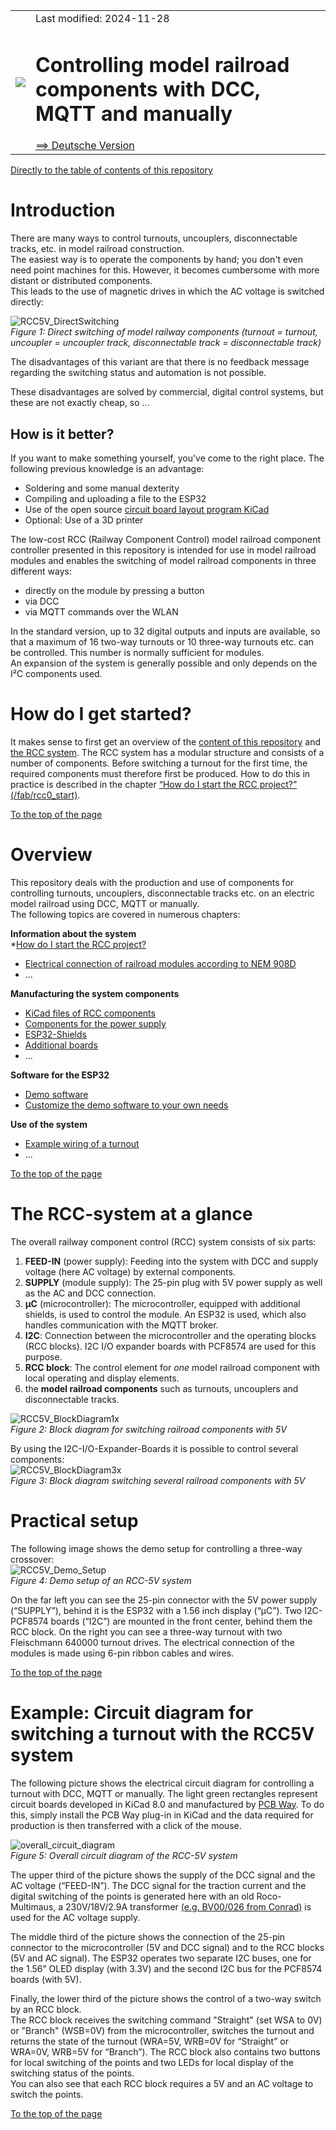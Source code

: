 <table><tr><td><img src="./images/RCC5V_Logo_96.png"></img></td><td>
Last modified: 2024-11-28 <a name="up"></a><br>   
<h1>Controlling model railroad components with DCC, MQTT and manually</h1>
<a href="LIESMICH.md">==> Deutsche Version</a>&nbsp; &nbsp; &nbsp; 
</td></tr></table>   

[Directly to the table of contents of this repository](#x20)   

# Introduction
There are many ways to control turnouts, uncouplers, disconnectable tracks, etc. in model railroad construction.   
The easiest way is to operate the components by hand; you don't even need point machines for this. However, it becomes cumbersome with more distant or distributed components.   
This leads to the use of magnetic drives in which the AC voltage is switched directly:   

![RCC5V_DirectSwitching](./images/300_RCC5V_DirectSwitching1.png "RCC5V_DirectSwitching")   
_Figure 1: Direct switching of model railway components (turnout = turnout, uncoupler = uncoupler track, disconnectable track = disconnectable track)_   

The disadvantages of this variant are that there is no feedback message regarding the switching status and automation is not possible.   

These disadvantages are solved by commercial, digital control systems, but these are not exactly cheap, so ...   

## How is it better?
If you want to make something yourself, you've come to the right place. The following previous knowledge is an advantage:   
* Soldering and some manual dexterity   
* Compiling and uploading a file to the ESP32   
* Use of the open source [circuit board layout program KiCad](https://www.kicad.org/)   
* Optional: Use of a 3D printer   

The low-cost RCC (Railway Component Control) model railroad component controller presented in this repository is intended for use in model railroad modules and enables the switching of model railroad components in three different ways:   
* directly on the module by pressing a button   
* via DCC   
* via MQTT commands over the WLAN   

In the standard version, up to 32 digital outputs and inputs are available, so that a maximum of 16 two-way turnouts or 10 three-way turnouts etc. can be controlled. This number is normally sufficient for modules.   
An expansion of the system is generally possible and only depends on the I²C components used.   

# How do I get started?
It makes sense to first get an overview of the [content of this repository](#x20) and [the RCC system](#x30). The RCC system has a modular structure and consists of a number of components. Before switching a turnout for the first time, the required components must therefore first be produced. How to do this in practice is described in the chapter [“How do I start the RCC project?” (/fab/rcc0_start)](/fab/rcc0_start).   

[To the top of the page](#up)   
<a name="x20"></a>   

# Overview
This repository deals with the production and use of components for controlling turnouts, uncouplers, disconnectable tracks etc. on an electric model railroad using DCC, MQTT or manually.   
The following topics are covered in numerous chapters:   

__Information about the system__   
*[How do I start the RCC project?](/fab/rcc0_start/README.md)   
* [Electrical connection of railroad modules according to NEM 908D](/info/con_NEM908/README.md)   
* ...   

__Manufacturing the system components__   
* [KiCad files of RCC components](/kicad/README.md)   
* [Components for the power supply](/fab/rcc1_supply/README.md)   
* [ESP32-Shields](/fab/rcc2_esp32/README.md)   
* [Additional boards](/fab/rcc5_add_ons/README.md)   
* ...   

__Software for the ESP32__   
* [Demo software]()   
* [Customize the demo software to your own needs]()   

__Use of the system__   
* [Example wiring of a turnout](/use/exampleTurnout2/README.md)   
* ...   

[To the top of the page](#up)   
<a name="x30"></a>   

# The RCC-system at a glance   
The overall railway component control (RCC) system consists of six parts:   
1. __FEED-IN__ (power supply): Feeding into the system with DCC and supply voltage (here AC voltage) by external components.   
2. __SUPPLY__ (module supply): The 25-pin plug with 5V power supply as well as the AC and DCC connection.   
3. __&micro;C__ (microcontroller): The microcontroller, equipped with additional shields, is used to control the module. An ESP32 is used, which also handles communication with the MQTT broker.  
4. __I2C__: Connection between the microcontroller and the operating blocks (RCC blocks). I2C I/O expander boards with PCF8574 are used for this purpose.   
5. __RCC block__: The control element for _one_ model railroad component with local operating and display elements.   
6. the __model railroad components__ such as turnouts, uncouplers and disconnectable tracks.   

![RCC5V_BlockDiagram1x](./images/150_RCC5V_BlockDiagramm_1x_V2.png "RCC5V_BlockDiagram1x")   
_Figure 2: Block diagram for switching railroad components with 5V_   

By using the I2C-I/O-Expander-Boards it is possible to control several components:   
![RCC5V_BlockDiagram3x](./images/300_RCC5V_BlockDiagramm_3x_V2.png "RCC5V_BlockDiagram3x")   
_Figure 3: Block diagram switching several railroad components with 5V_   

# Practical setup
The following image shows the demo setup for controlling a three-way crossover:   
![RCC5V_Demo_Setup](./images/480_RCC5V_DemoSetup.png "RCC5V_Demo_Setup")   
_Figure 4: Demo setup of an RCC-5V system_   

On the far left you can see the 25-pin connector with the 5V power supply (“SUPPLY”), behind it is the ESP32 with a 1.56 inch display (“&micro;C”). Two I2C-PCF8574 boards (“I2C”) are mounted in the front center, behind them the RCC block. On the right you can see a three-way turnout with two Fleischmann 640000 turnout drives. The electrical connection of the modules is made using 6-pin ribbon cables and wires.   

[To the top of the page](#up)
<a name="x40"></a>   

# Example: Circuit diagram for switching a turnout with the RCC5V system
The following picture shows the electrical circuit diagram for controlling a turnout with DCC, MQTT or manually. The light green rectangles represent circuit boards developed in KiCad 8.0 and manufactured by [PCB Way](https://www.pcbway.com/). To do this, simply install the PCB Way plug-in in KiCad and the data required for production is then transferred with a click of the mouse.   

![overall_circuit_diagram](./images/768_RCC5V_OverviewCircuitDiagram_241111.png "overall circuit diagram")   
_Figure 5: Overall circuit diagram of the RCC-5V system_   

The upper third of the picture shows the supply of the DCC signal and the AC voltage (“FEED-IN”). The DCC signal for the traction current and the digital switching of the points is generated here with an old Roco-Multimaus, a 230V/18V/2.9A transformer [(e.g. BV00/026 from Conrad)](https://www.conrad.at/de/p/bv00-026-hochleistungstransformator-230-v-404288.html?refresh=true) is used for the AC voltage supply.   

The middle third of the picture shows the connection of the 25-pin connector to the microcontroller (5V and DCC signal) and to the RCC blocks (5V and AC signal). The ESP32 operates two separate I2C buses, one for the 1.56” OLED display (with 3.3V) and the second I2C bus for the PCF8574 boards (with 5V).   

Finally, the lower third of the picture shows the control of a two-way switch by an RCC block.   
The RCC block receives the switching command "Straight" (set WSA to 0V) or "Branch" (WSB=0V) from the microcontroller, switches the turnout and returns the state of the turnout (WRA=5V, WRB=0V for “Straight” or WRA=0V, WRB=5V for “Branch”). The RCC block also contains two buttons for local switching of the points and two LEDs for local display of the switching status of the points.   
You can also see that each RCC block requires a 5V and an AC voltage to switch the points.   

[To the top of the page](#up)